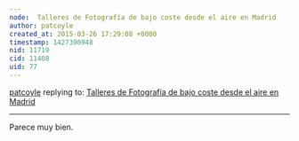 ```yaml
---
node:  Talleres de Fotografía de bajo coste desde el aire en Madrid
author: patcoyle
created_at: 2015-03-26 17:29:08 +0000
timestamp: 1427390948
nid: 11719
cid: 11408
uid: 77
---
```




[patcoyle](../profile/patcoyle) replying to: [ Talleres de Fotografía de bajo coste desde el aire en Madrid](../notes/pablo/03-24-2015/talleres-de-fotografia-de-bajo-coste-desde-el-aire-en-madrid)

----
Parece muy bien.